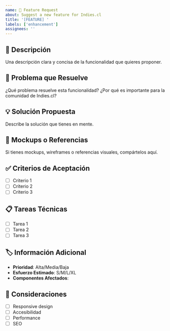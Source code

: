 ```yaml
---
name: 🚀 Feature Request
about: Suggest a new feature for Indies.cl
title: '[FEATURE] '
labels: ['enhancement']
assignees: ''
---
```


## 📝 Descripción

Una descripción clara y concisa de la funcionalidad que quieres proponer.

## 🎯 Problema que Resuelve

¿Qué problema resuelve esta funcionalidad? ¿Por qué es importante para la comunidad de Indies.cl?

## 💡 Solución Propuesta

Describe la solución que tienes en mente.

## 🎨 Mockups o Referencias

Si tienes mockups, wireframes o referencias visuales, compártelos aquí.

## ✅ Criterios de Aceptación

- [ ] Criterio 1
- [ ] Criterio 2
- [ ] Criterio 3

## 📋 Tareas Técnicas

- [ ] Tarea 1
- [ ] Tarea 2
- [ ] Tarea 3

## 🏷️ Información Adicional

- **Prioridad**: Alta/Media/Baja
- **Esfuerzo Estimado**: S/M/L/XL
- **Componentes Afectados**:

## 📱 Consideraciones

- [ ] Responsive design
- [ ] Accesibilidad
- [ ] Performance
- [ ] SEO
